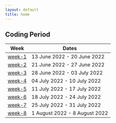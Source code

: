 ```yaml
---
layout: default
title: home
---
```


## Coding Period  

|Week                           |Dates                      |
|-------------------------------|---------------------------|
| [week-1](/gsoc/weeks/week-1)  |13 June 2022 - 20 June 2022 
| [week-2](/gsoc/weeks/week-2)  |21 June 2022 - 27 June 2022 
| [week-3](/gsoc/weeks/week-3)  |28 June 2022 - 03 July 2022 
| [week-4](/gsoc/weeks/week-4)  |04 July 2022 - 10 July 2022 
| [week-5](/gsoc/weeks/week-5)  |11 July 2022 - 17 July 2022 
| [week-6](/gsoc/weeks/week-6)  |18 July 2022 - 24 July 2022 
| [week-7](/gsoc/weeks/week-7)  |25 July 2022 - 31 July 2022 
| [week-8](/gsoc/weeks/week-8)  |1 August 2022 - 8 August 2022